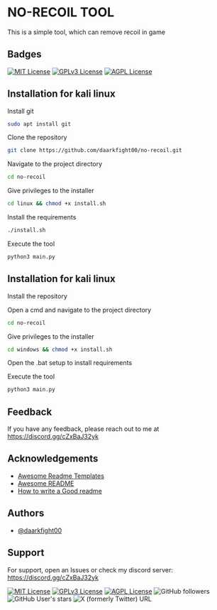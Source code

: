 # NO-RECOIL TOOL

This is a simple tool, which can remove recoil in game

## Badges

[![MIT License](https://img.shields.io/badge/License-MIT-green.svg)](https://choosealicense.com/licenses/mit/)
[![GPLv3 License](https://img.shields.io/badge/License-GPL%20v3-yellow.svg)](https://opensource.org/licenses/)
[![AGPL License](https://img.shields.io/badge/license-AGPL-blue.svg)](http://www.gnu.org/licenses/agpl-3.0)

## Installation for kali linux

Install git

```bash
sudo apt install git
```

Clone the repository

```bash
git clone https://github.com/daarkfight00/no-recoil.git
```

Navigate to the project directory

```bash
cd no-recoil
```

Give privileges to the installer

```bash
cd linux && chmod +x install.sh
```

Install the requirements

```bash
./install.sh
```

Execute the tool

```bash
python3 main.py
```

## Installation for kali linux

Install the repository

Open a cmd and navigate to the project directory

```bash
cd no-recoil
```

Give privileges to the installer

```bash
cd windows && chmod +x install.sh
```

Open the .bat setup to install requirements

Execute the tool

```bash
python3 main.py
```

## Feedback

If you have any feedback, please reach out to me at https://discord.gg/cZxBaJ32yk

## Acknowledgements

- [Awesome Readme Templates](https://awesomeopensource.com/project/elangosundar/awesome-README-templates)
- [Awesome README](https://github.com/matiassingers/awesome-readme)
- [How to write a Good readme](https://bulldogjob.com/news/449-how-to-write-a-good-readme-for-your-github-project)

## Authors

- [@daarkfight00](https://github.com/daarkfight00)

## Support

For support, open an Issues or check my discord server: https://discord.gg/cZxBaJ32yk

[![MIT License](https://img.shields.io/badge/License-MIT-green.svg)](https://choosealicense.com/licenses/mit/)
[![GPLv3 License](https://img.shields.io/badge/License-GPL%20v3-yellow.svg)](https://opensource.org/licenses/)
[![AGPL License](https://img.shields.io/badge/license-AGPL-blue.svg)](http://www.gnu.org/licenses/agpl-3.0)
![GitHub followers](https://img.shields.io/github/followers/daarkfight00)
![GitHub User's stars](https://img.shields.io/github/stars/daarkfight00)
![X (formerly Twitter) URL](https://img.shields.io/twitter/url?url=https%3A%2F%2Ftwitter.com%2Fdaark_fighter)
